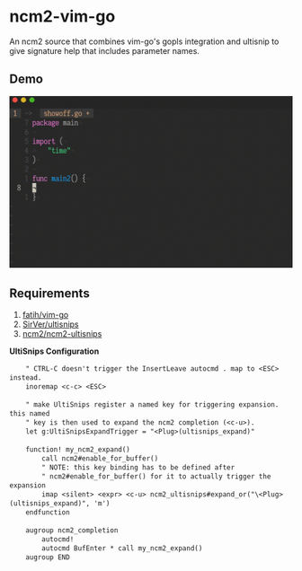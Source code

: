 # ncm2-vim-go
An ncm2 source that combines vim-go's gopls integration and ultisnip to give signature help that includes parameter names.

## Demo

![](demo.gif)

## Requirements

1. [fatih/vim-go](https://github.com/fatih/vim-go)
2. [SirVer/ultisnips](https://github.com/SirVer/ultisnips)
3. [ncm2/ncm2-ultisnips](https://github.com/ncm2/ncm2-ultisnips)

**UltiSnips Configuration**

```
    " CTRL-C doesn't trigger the InsertLeave autocmd . map to <ESC> instead.
    inoremap <c-c> <ESC>

    " make UltiSnips register a named key for triggering expansion. this named
    " key is then used to expand the ncm2 completion (<c-u>).
    let g:UltiSnipsExpandTrigger = "<Plug>(ultisnips_expand)"

    function! my_ncm2_expand()
        call ncm2#enable_for_buffer()
        " NOTE: this key binding has to be defined after
        " ncm2#enable_for_buffer() for it to actually trigger the expansion
        imap <silent> <expr> <c-u> ncm2_ultisnips#expand_or("\<Plug>(ultisnips_expand)", 'm')
    endfunction

    augroup ncm2_completion
        autocmd!
        autocmd BufEnter * call my_ncm2_expand()
    augroup END
```
